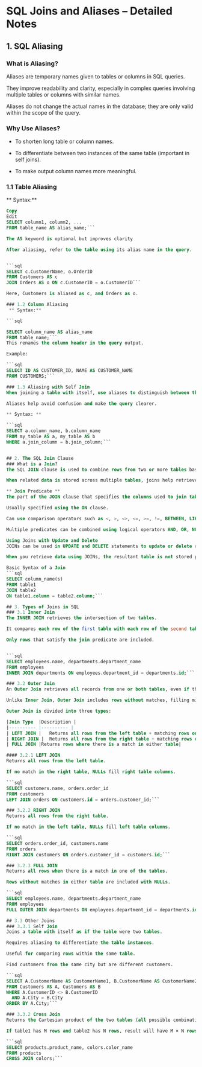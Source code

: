 # SQL Joins and Aliases – Detailed Notes
## 1. SQL Aliasing
### What is Aliasing?

Aliases are temporary names given to tables or columns in SQL queries.

They improve readability and clarity, especially in complex queries involving multiple tables or columns with similar names.

Aliases do not change the actual names in the database; they are only valid within the scope of the query.

### Why Use Aliases?
- To shorten long table or column names.

- To differentiate between two instances of the same table (important in self joins).

- To make output column names more meaningful.

### 1.1 Table Aliasing
** Syntax:**

```sql
Copy
Edit
SELECT column1, column2, ...
FROM table_name AS alias_name;```

The AS keyword is optional but improves clarity

After aliasing, refer to the table using its alias name in the query.


```sql
SELECT c.CustomerName, o.OrderID
FROM Customers AS c
JOIN Orders AS o ON c.CustomerID = o.CustomerID```

Here, Customers is aliased as c, and Orders as o.

### 1.2 Column Aliasing
 ** Syntax:**

```sql

SELECT column_name AS alias_name
FROM table_name;```
This renames the column header in the query output.

Example:

```sql
SELECT ID AS CUSTOMER_ID, NAME AS CUSTOMER_NAME
FROM CUSTOMERS;```

### 1.3 Aliasing with Self Join
When joining a table with itself, use aliases to distinguish between the two instances.

Aliases help avoid confusion and make the query clearer.

** Syntax: **

```sql
SELECT a.column_name, b.column_name
FROM my_table AS a, my_table AS b
WHERE a.join_column = b.join_column;```


## 2. The SQL Join Clause
### What is a Join?
The SQL JOIN clause is used to combine rows from two or more tables based on a related column between them.

When related data is stored across multiple tables, joins help retrieve records by combining fields from these tables using their foreign keys.

** Join Predicate **
The part of the JOIN clause that specifies the columns used to join tables is called the join predicate.

Usually specified using the ON clause.

Can use comparison operators such as <, >, <>, <=, >=, !=, BETWEEN, LIKE, NOT, etc.

Multiple predicates can be combined using logical operators AND, OR, NOT.

Using Joins with Update and Delete
JOINs can be used in UPDATE and DELETE statements to update or delete records based on related data across multiple tables.

When you retrieve data using JOINs, the resultant table is not stored permanently in the database—it is a temporary result set.

Basic Syntax of a Join
```sql
SELECT column_name(s)
FROM table1
JOIN table2
ON table1.column = table2.column;```

## 3. Types of Joins in SQL
### 3.1 Inner Join
The INNER JOIN retrieves the intersection of two tables.

It compares each row of the first table with each row of the second table.

Only rows that satisfy the join predicate are included.


```sql
SELECT employees.name, departments.department_name
FROM employees
INNER JOIN departments ON employees.department_id = departments.id;```

### 3.2 Outer Join
An Outer Join retrieves all records from one or both tables, even if there are no matching rows in the other table.

Unlike Inner Join, Outer Join includes rows without matches, filling missing values with NULL.

Outer Join is divided into three types:

|Join Type	|Description |
|---------- |---------- |
| LEFT JOIN |	Returns all rows from the left table + matching rows on right|
| RIGHT JOIN |	Returns all rows from the right table + matching rows on left|
| FULL JOIN	|Returns rows where there is a match in either table|

#### 3.2.1 LEFT JOIN
Returns all rows from the left table.

If no match in the right table, NULLs fill right table columns.

```sql
SELECT customers.name, orders.order_id
FROM customers
LEFT JOIN orders ON customers.id = orders.customer_id;```

### 3.2.2 RIGHT JOIN
Returns all rows from the right table.

If no match in the left table, NULLs fill left table columns.

```sql
SELECT orders.order_id, customers.name
FROM orders
RIGHT JOIN customers ON orders.customer_id = customers.id;```

### 3.2.3 FULL JOIN
Returns all rows when there is a match in one of the tables.

Rows without matches in either table are included with NULLs.

```sql
SELECT employees.name, departments.department_name
FROM employees
FULL OUTER JOIN departments ON employees.department_id = departments.id;```

## 3.3 Other Joins
### 3.3.1 Self Join
Joins a table with itself as if the table were two tables.

Requires aliasing to differentiate the table instances.

Useful for comparing rows within the same table.

Find customers from the same city but are different customers.

```sql
SELECT A.CustomerName AS CustomerName1, B.CustomerName AS CustomerName2, A.City
FROM Customers AS A, Customers AS B
WHERE A.CustomerID <> B.CustomerID
  AND A.City = B.City
ORDER BY A.City;```

### 3.3.2 Cross Join
Returns the Cartesian product of the two tables (all possible combinations).

If table1 has M rows and table2 has N rows, result will have M × N rows.

```sql
SELECT products.product_name, colors.color_name
FROM products
CROSS JOIN colors;```
